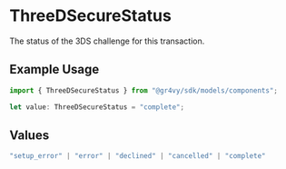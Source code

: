 # ThreeDSecureStatus

The status of the 3DS challenge for this transaction.

## Example Usage

```typescript
import { ThreeDSecureStatus } from "@gr4vy/sdk/models/components";

let value: ThreeDSecureStatus = "complete";
```

## Values

```typescript
"setup_error" | "error" | "declined" | "cancelled" | "complete"
```